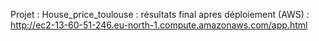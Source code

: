 Projet : House_price_toulouse : résultats final apres déploiement (AWS) : http://ec2-13-60-51-246.eu-north-1.compute.amazonaws.com/app.html
